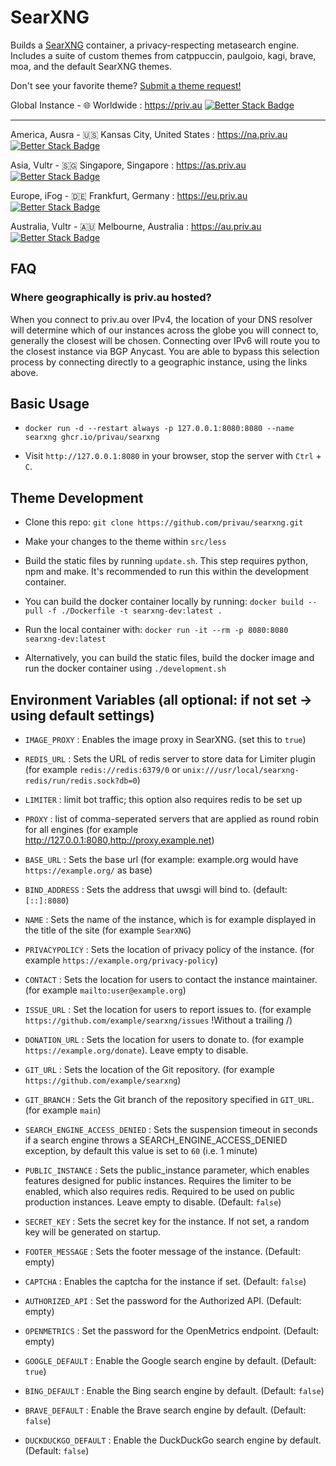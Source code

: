 # SearXNG

Builds a [SearXNG](https://github.com/searxng/searxng) container, a privacy-respecting metasearch engine. Includes a suite of custom themes from catppuccin, paulgoio, kagi, brave, moa, and the default SearXNG themes.

Don't see your favorite theme? [Submit a theme request!](https://github.com/privau/searxng/issues/new?assignees=&labels=bug&projects=&template=theme-request.md)

Global Instance - 🌐 Worldwide : https://priv.au [![Better Stack Badge](https://uptime.betterstack.com/status-badges/v3/monitor/1lrch.svg)](https://uptime.betterstack.com/?utm_source=status_badge)

---

America, Ausra - 🇺🇸 Kansas City, United States : https://na.priv.au [![Better Stack Badge](https://uptime.betterstack.com/status-badges/v3/monitor/1sv3j.svg)](https://uptime.betterstack.com/?utm_source=status_badge)

Asia, Vultr - 🇸🇬 Singapore, Singapore : https://as.priv.au [![Better Stack Badge](https://uptime.betterstack.com/status-badges/v3/monitor/1sv3i.svg)](https://uptime.betterstack.com/?utm_source=status_badge)

Europe, iFog - 🇩🇪 Frankfurt, Germany : https://eu.priv.au [![Better Stack Badge](https://uptime.betterstack.com/status-badges/v3/monitor/1sv3o.svg)](https://uptime.betterstack.com/?utm_source=status_badge)

Australia, Vultr - 🇦🇺 Melbourne, Australia : https://au.priv.au [![Better Stack Badge](https://uptime.betterstack.com/status-badges/v3/monitor/1sv3e.svg)](https://uptime.betterstack.com/?utm_source=status_badge)

## FAQ

### Where geographically is priv.au hosted?

When you connect to priv.au over IPv4, the location of your DNS resolver will determine which of our instances across the globe you will connect to, generally the closest will be chosen. Connecting over IPv6 will route you to the closest instance via BGP Anycast. You are able to bypass this selection process by connecting directly to a geographic instance, using the links above.

## Basic Usage

* ```docker run -d --restart always -p 127.0.0.1:8080:8080 --name searxng ghcr.io/privau/searxng```

* Visit `http://127.0.0.1:8080` in your browser, stop the server with `Ctrl` + `C`.

## Theme Development

* Clone this repo: ```git clone https://github.com/privau/searxng.git```

* Make your changes to the theme within `src/less`

* Build the static files by running `update.sh`. This step requires python, npm and make. It's recommended to run this within the development container.

* You can build the docker container locally by running: ```docker build --pull -f ./Dockerfile -t searxng-dev:latest .```

* Run the local container with: ```docker run -it --rm -p 8080:8080 searxng-dev:latest```

* Alternatively, you can build the static files, build the docker image and run the docker container using `./development.sh`

## Environment Variables (all optional: if not set -> using default settings)

* ```IMAGE_PROXY``` : Enables the image proxy in SearXNG. (set this to `true`)

* ```REDIS_URL``` : Sets the URL of redis server to store data for Limiter plugin (for example `redis://redis:6379/0` or `unix:///usr/local/searxng-redis/run/redis.sock?db=0`)

* ```LIMITER``` : limit bot traffic; this option also requires redis to be set up

* ```PROXY``` : list of comma-seperated servers that are applied as round robin for all engines (for example http://127.0.0.1:8080,http://proxy.example.net)

* ```BASE_URL``` : Sets the base url (for example: example.org would have `https://example.org/` as base)

* ```BIND_ADDRESS``` : Sets the address that uwsgi will bind to. (default: `[::]:8080`)

* ```NAME``` : Sets the name of the instance, which is for example displayed in the title of the site (for example `SearXNG`)

* ```PRIVACYPOLICY``` : Sets the location of privacy policy of the instance. (for example `https://example.org/privacy-policy`)

* ```CONTACT``` : Sets the location for users to contact the instance maintainer. (for example `mailto:user@example.org`)

* ```ISSUE_URL``` : Set the location for users to report issues to. (for example `https://github.com/example/searxng/issues` !Without a trailing /)

* ```DONATION_URL``` : Sets the location for users to donate to. (for example `https://example.org/donate`). Leave empty to disable.

* ```GIT_URL``` : Sets the location of the Git repository. (for example `https://github.com/example/searxng`)

* ```GIT_BRANCH``` : Sets the Git branch of the repository specified in `GIT_URL`. (for example `main`)

* ```SEARCH_ENGINE_ACCESS_DENIED``` : Sets the suspension timeout in seconds if a search engine throws a SEARCH_ENGINE_ACCESS_DENIED exception, by default this value is set to ```60``` (i.e. 1 minute)

* ```PUBLIC_INSTANCE``` : Sets the public_instance parameter, which enables features designed for public instances. Requires the limiter to be enabled, which also requires redis. Required to be used on public production instances. Leave empty to disable. (Default: `false`)

* ```SECRET_KEY``` : Sets the secret key for the instance. If not set, a random key will be generated on startup.

* ```FOOTER_MESSAGE``` : Sets the footer message of the instance. (Default: empty)

* ```CAPTCHA``` : Enables the captcha for the instance if set. (Default: `false`)

* ```AUTHORIZED_API``` : Set the password for the Authorized API. (Default: empty)

* ```OPENMETRICS``` : Set the password for the OpenMetrics endpoint. (Default: empty)

* ```GOOGLE_DEFAULT``` : Enable the Google search engine by default. (Default: `true`)

* ```BING_DEFAULT``` : Enable the Bing search engine by default. (Default: `false`)

* ```BRAVE_DEFAULT``` : Enable the Brave search engine by default. (Default: `false`)

* ```DUCKDUCKGO_DEFAULT``` : Enable the DuckDuckGo search engine by default. (Default: `false`)
